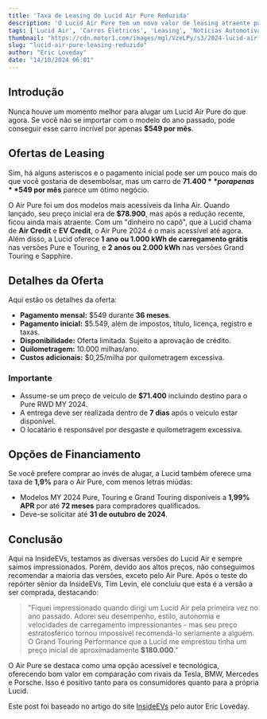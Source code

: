 ```yaml
---
title: 'Taxa de Leasing do Lucid Air Pure Reduzida'
description: 'O Lucid Air Pure tem um novo valor de leasing atraente para 2024.'
tags: ['Lucid Air', 'Carros Elétricos', 'Leasing', 'Notícias Automotivas']
thumbnail: "https://cdn.motor1.com/images/mgl/VzeLPy/s3/2024-lucid-air-pure.jpg"
slug: "lucid-air-pure-leasing-reduzido"
author: "Eric Loveday"
date: "14/10/2024 06:01"
---
```


## Introdução

Nunca houve um momento melhor para alugar um Lucid Air Pure do que agora. Se você não se importar com o modelo do ano passado, pode conseguir esse carro incrível por apenas **$549 por mês**.

## Ofertas de Leasing

Sim, há alguns asteriscos e o pagamento inicial pode ser um pouco mais do que você gostaria de desembolsar, mas um carro de **$71.400** por apenas **$549 por mês** parece um ótimo negócio.

O Air Pure foi um dos modelos mais acessíveis da linha Air. Quando lançado, seu preço inicial era de **$78.900**, mas após a redução recente, ficou ainda mais atraente. Com um "dinheiro no capô", que a Lucid chama de **Air Credit** e **EV Credit**, o Air Pure 2024 é o mais acessível até agora. Além disso, a Lucid oferece **1 ano ou 1.000 kWh de carregamento grátis** nas versões Pure e Touring, e **2 anos ou 2.000 kWh** nas versões Grand Touring e Sapphire.

## Detalhes da Oferta

Aqui estão os detalhes da oferta:
- **Pagamento mensal:** $549 durante **36 meses**.
- **Pagamento inicial:** $5.549, além de impostos, título, licença, registro e taxas.
- **Disponibilidade:** Oferta limitada. Sujeito a aprovação de crédito.
- **Quilometragem:** 10.000 milhas/ano.
- **Custos adicionais:** $0,25/milha por quilometragem excessiva.

### Importante
- Assume-se um preço de veículo de **$71.400** incluindo destino para o Pure RWD MY 2024.
- A entrega deve ser realizada dentro de **7 dias** após o veículo estar disponível.
- O locatário é responsável por desgaste e quilometragem excessiva.

## Opções de Financiamento

Se você prefere comprar ao invés de alugar, a Lucid também oferece uma taxa de **1,9%** para o Air Pure, com menos letras miúdas:
- Modelos MY 2024 Pure, Touring e Grand Touring disponíveis a **1,99% APR** por até **72 meses** para compradores qualificados.
- Deve-se solicitar até **31 de outubro de 2024**.

## Conclusão

Aqui na InsideEVs, testamos as diversas versões do Lucid Air e sempre saímos impressionados. Porém, devido aos altos preços, não conseguimos recomendar a maioria das versões, exceto pelo Air Pure. Após o teste do repórter sênior da InsideEVs, Tim Levin, ele concluiu que esta é a versão a ser comprada, destacando:

> "Fiquei impressionado quando dirigi um Lucid Air pela primeira vez no ano passado. Adorei seu desempenho, estilo, autonomia e velocidades de carregamento impressionantes - mas seu preço estratosférico tornou impossível recomendá-lo seriamente a alguém. O Grand Touring Performance que a Lucid me emprestou tinha um preço inicial de aproximadamente **$180.000**."

O Air Pure se destaca como uma opção acessível e tecnológica, oferecendo bom valor em comparação com rivais da Tesla, BMW, Mercedes e Porsche. Isso é positivo tanto para os consumidores quanto para a própria Lucid.



Este post foi baseado no artigo do site [InsideEVs](https://insideevs.com/news/736717/lucid-air-pure-lease-deal/) pelo autor Eric Loveday.